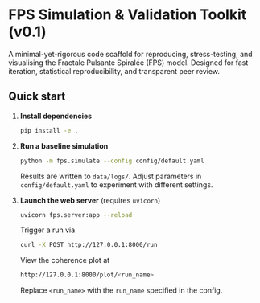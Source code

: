 # FPS Simulation & Validation Toolkit (v0.1)

A minimal-yet-rigorous code scaffold for reproducing, stress-testing, and visualising the Fractale Pulsante Spiralée (FPS) model. Designed for fast iteration, statistical reproducibility, and transparent peer review.

## Quick start

1. **Install dependencies**

   ```bash
   pip install -e .
   ```

2. **Run a baseline simulation**

   ```bash
   python -m fps.simulate --config config/default.yaml
   ```

   Results are written to `data/logs/`. Adjust parameters in
   `config/default.yaml` to experiment with different settings.

3. **Launch the web server** (requires `uvicorn`)

   ```bash
   uvicorn fps.server:app --reload
   ```

   Trigger a run via

   ```bash
   curl -X POST http://127.0.0.1:8000/run
   ```

   View the coherence plot at

   ```bash
   http://127.0.0.1:8000/plot/<run_name>
   ```

   Replace `<run_name>` with the `run_name` specified in the config.
